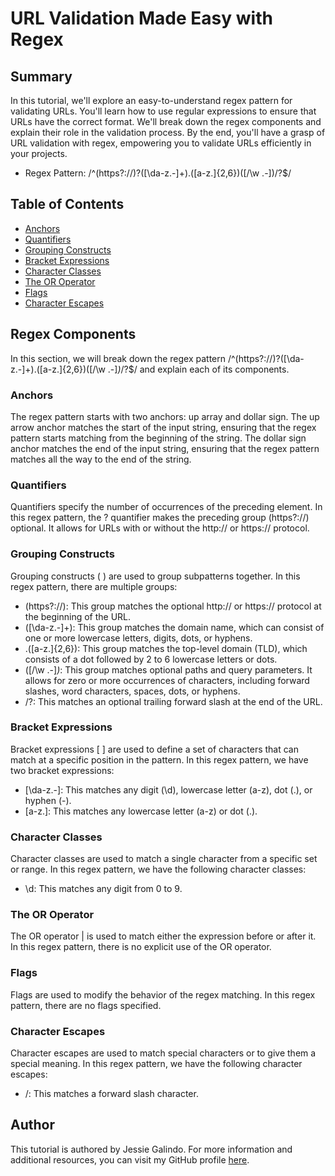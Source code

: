 # URL Validation Made Easy with Regex

## Summary

In this tutorial, we'll explore an easy-to-understand regex pattern for validating URLs. You'll learn how to use regular expressions to ensure that URLs have the correct format. We'll break down the regex components and explain their role in the validation process. By the end, you'll have a grasp of URL validation with regex, empowering you to validate URLs efficiently in your projects.

- Regex Pattern: /^(https?://)?([\da-z.-]+).([a-z.]{2,6})([/\w .-])/?$/

## Table of Contents

- [Anchors](#anchors)
- [Quantifiers](#quantifiers)
- [Grouping Constructs](#grouping-constructs)
- [Bracket Expressions](#bracket-expressions)
- [Character Classes](#character-classes)
- [The OR Operator](#the-or-operator)
- [Flags](#flags)
- [Character Escapes](#character-escapes)

## Regex Components

In this section, we will break down the regex pattern /^(https?:\/\/)?([\da-z\.-]+)\.([a-z\.]{2,6})([\/\w \.-]_)_\/?$/ and explain each of its components.

### Anchors

The regex pattern starts with two anchors: up array and dollar sign. The up arrow anchor matches the start of the input string, ensuring that the regex pattern starts matching from the beginning of the string. The dollar sign anchor matches the end of the input string, ensuring that the regex pattern matches all the way to the end of the string.

### Quantifiers

Quantifiers specify the number of occurrences of the preceding element. In this regex pattern, the ? quantifier makes the preceding group (https?:\/\/) optional. It allows for URLs with or without the http:// or https:// protocol.

### Grouping Constructs

Grouping constructs ( ) are used to group subpatterns together. In this regex pattern, there are multiple groups:

- (https?:\/\/): This group matches the optional http:// or https:// protocol at the beginning of the URL.
- ([\da-z\.-]+): This group matches the domain name, which can consist of one or more lowercase letters, digits, dots, or hyphens.
- \.([a-z\.]{2,6}): This group matches the top-level domain (TLD), which consists of a dot followed by 2 to 6 lowercase letters or dots.
- ([\/\w \.-]_)_: This group matches optional paths and query parameters. It allows for zero or more occurrences of characters, including forward slashes, word characters, spaces, dots, or hyphens.
- \/?: This matches an optional trailing forward slash at the end of the URL.

### Bracket Expressions

Bracket expressions [ ] are used to define a set of characters that can match at a specific position in the pattern. In this regex pattern, we have two bracket expressions:

- [\da-z\.-]: This matches any digit (\d), lowercase letter (a-z), dot (\.), or hyphen (-).
- [a-z\.]: This matches any lowercase letter (a-z) or dot (\.).

### Character Classes

Character classes are used to match a single character from a specific set or range. In this regex pattern, we have the following character classes:

- \d: This matches any digit from 0 to 9.

### The OR Operator

The OR operator | is used to match either the expression before or after it. In this regex pattern, there is no explicit use of the OR operator.

### Flags

Flags are used to modify the behavior of the regex matching. In this regex pattern, there are no flags specified.

### Character Escapes

Character escapes are used to match special characters or to give them a special meaning. In this regex pattern, we have the following character escapes:

- \/: This matches a forward slash character.

## Author

This tutorial is authored by Jessie Galindo. For more information and additional resources, you can visit my GitHub profile [here](https://github.com/MrMessyFace).

